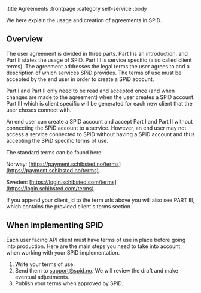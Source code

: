 :title Agreements
:frontpage
:category self-service
:body

We here explain the usage and creation of agreements in SPiD.

## Overview
The user agreement is divided in three parts. Part I is an introduction, and Part II states the usage of SPiD. Part III is service specific (also called client terms). The agreement addresses the legal terms the user agrees to and a description of which services SPiD provides. The terms of use must be accepted by the end user in order to create a SPiD account.

Part I and Part II only need to be read and accepted once (and when changes are made to the agreement) when the user creates a SPiD account. Part III which is client specific will be generated for each new client that the user choses connect with.

An end user can create a SPiD account and accept Part I and Part II without connecting the SPiD account to a service. However, an end user may not access a service connected to SPiD without having a SPiD account and thus accepting the SPiD specific terms of use.

The standard terms can be found here:

Norway: [https://payment.schibsted.no/terms](https://payment.schibsted.no/terms).

Sweden: [https://login.schibsted.com/terms](https://login.schibsted.com/terms).

If you append your client_id to the term urls above you will also see PART III, which contains the provided client's terms section.

## When implementing SPiD
Each user facing API client must have terms of use in place before going into production. Here are the main steps you need to take into account when working with your SPiD implementation.

1. Write your terms of use.
2. Send them to support@spid.no. We will review the draft and make eventual adjustments.
3. Publish your terms when approved by SPiD.